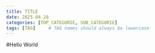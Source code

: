 ```yaml
---
title: TITLE
date: 2025-04-28 
categories: [TOP_CATEGORIE, SUB_CATEGORIE]
tags: [TAG]     # TAG names should always be lowercase
---
```

#Hello World